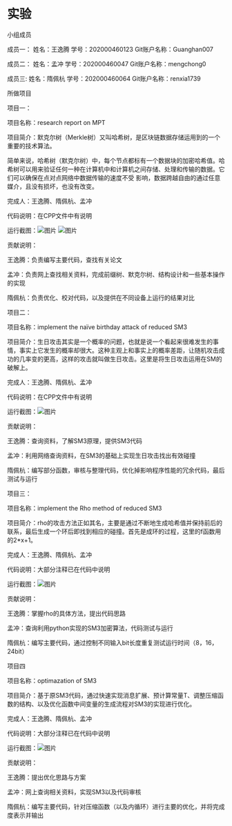 # 实验

小组成员

成员一：
姓名：王逸腾
学号：202000460123
Git账户名称：Guanghan007

成员二：
姓名：孟冲
学号：202000460047
Git账户名称：mengchong0

成员三:
姓名：隋佩杭
学号：202000460064
Git账户名称：renxia1739

所做项目


项目一：

项目名称：research report on MPT

项目简介：默克尔树（Merkle树）又叫哈希树，是区块链数据存储运用到的一个重要的技术算法。

简单来说，哈希树（默克尔树）中，每个节点都标有一个数据块的加密哈希值。哈希树可以用来验证任何一种在计算机中和计算机之间存储、处理和传输的数据。它们可以确保在点对点网络中数据传输的速度不受
影响，数据跨越自由的通过任意媒介，且没有损坏，也没有改变。

完成人：王逸腾、隋佩杭、孟冲

代码说明：在CPP文件中有说明

运行截图：![图片](https://user-images.githubusercontent.com/109494359/182005215-8b308e11-38eb-48ef-97b2-3cd4f804bff8.png)
![图片](https://user-images.githubusercontent.com/109494359/182005221-aab41e60-150b-4043-92e3-c8f00831f558.png)

贡献说明：

王逸腾：负责编写主要代码，查找有关论文

孟冲：负责网上查找相关资料，完成前缀树、默克尔树、结构设计和一些基本操作的实现

隋佩杭：负责优化、校对代码，以及提供在不同设备上运行的结果对比


项目二：

项目名称：implement the naïve birthday attack of reduced SM3

项目简介：生日攻击其实是一个概率的问题，也就是说一个看起来很难发生的事情，事实上它发生的概率却很大。这种主观上和事实上的概率差距，让随机攻击成功的几率变的更高，这样的攻击就叫做生日攻击。这里是将生日攻击运用在SM的破解上。

完成人：王逸腾、隋佩杭、孟冲

代码说明：在CPP文件中有说明

运行截图：![图片](https://user-images.githubusercontent.com/109494359/182005253-b1367497-516c-49a1-90fe-7a7deb697154.png)

贡献说明：

王逸腾：查询资料，了解SM3原理，提供SM3代码

孟冲：利用网络查询资料，在SM3的基础上实现生日攻击找出有效碰撞

隋佩杭：编写部分函数，审核与整理代码，优化掉影响程序性能的冗余代码，最后测试与运行


项目三：

项目名称：implement the Rho method of reduced SM3

项目简介：rho的攻击方法正如其名，主要是通过不断地生成哈希值并保持前后的联系，最后生成一个环后即找到相应的碰撞。首先是成环的过程，这里的f函数用的2*x+1。

完成人：王逸腾、隋佩杭、孟冲

代码说明：大部分注释已在代码中说明

运行截图：![图片](https://user-images.githubusercontent.com/109494359/182005293-9eefca48-26a5-41e1-a6c8-27544fab2b33.png)

贡献说明：

王逸腾：掌握rho的具体方法，提出代码思路

孟冲：查询利用python实现的SM3加密算法，代码测试与运行

隋佩杭：编写主要代码，通过控制不同输入bit长度重复测试运行时间（8，16，24bit）


项目四

项目名称：optimazation of SM3

项目简介：基于原SM3代码，通过快速实现消息扩展、预计算常量T、调整压缩函数的结构、以及优化函数中间变量的生成流程对SM3的实现进行优化。

完成人：王逸腾、隋佩杭、孟冲

代码说明：大部分注释已在代码中说明

运行截图：![图片](https://user-images.githubusercontent.com/109494359/182005308-363750af-04ad-4c18-968c-3f58e5b92db4.png)

贡献说明：

王逸腾：提出优化思路与方案

孟冲：网上查询相关资料，实现SM3以及代码审核

隋佩杭：编写主要代码，针对压缩函数（以及内循环）进行主要的优化，并将完成度表示并输出
